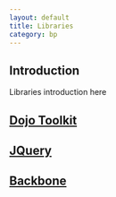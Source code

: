 ```yaml
---
layout: default
title: Libraries
category: bp
---
```


## Introduction
Libraries introduction here

## [Dojo Toolkit](./dojo.html)
## [JQuery](./jquery.html)
## [Backbone](./backbone.html)
